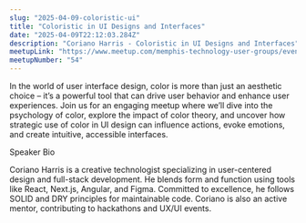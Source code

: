 ```yaml
---
slug: "2025-04-09-coloristic-ui"
title: "Coloristic in UI Designs and Interfaces"
date: "2025-04-09T22:12:03.284Z"
description: "Coriano Harris - Coloristic in UI Designs and Interfaces"
meetupLink: "https://www.meetup.com/memphis-technology-user-groups/events/306673549/"
meetupNumber: "54"
---
```


In the world of user interface design, color is more than just an aesthetic choice – it’s a powerful tool that can drive user behavior and enhance user experiences. Join us for an engaging meetup where we’ll dive into the psychology of color, explore the impact of color theory, and uncover how strategic use of color in UI design can influence actions, evoke emotions, and create intuitive, accessible interfaces.

Speaker Bio

Coriano Harris is a creative technologist specializing in user-centered design and full-stack development. He blends form and function using tools like React, Next.js, Angular, and Figma. Committed to excellence, he follows SOLID and DRY principles for maintainable code. Coriano is also an active mentor, contributing to hackathons and UX/UI events.
